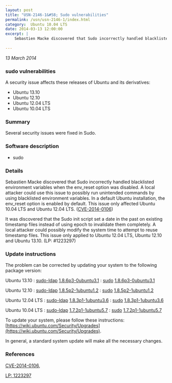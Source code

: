 ```yaml
---
layout: post
title: "USN-2146-1&#58; Sudo vulnerabilities"
permalink: /usn/usn-2146-1/index.html
category:  Ubuntu 10.04 LTS
date: 2014-03-13 12:00:00
excerpt: |
    Sebastien Macke discovered that Sudo incorrectly handled blacklisted environment variables when the env_reset option was disabled. A local attacker could use this issue to possibly run unintended commands by using blacklisted environment variables. In a default Ubuntu installation, the env_reset option is enabled by default. This issue only affected Ubuntu 10.04 LTS and Ubuntu 12.04 LTS. ([CVE-2014-0106](http://people.ubuntu.com/~ubuntu-security/cve/CVE-2014-0106))
    
--- 
```

 
 

*13 March 2014*

### sudo vulnerabilities

A security issue affects these releases of Ubuntu and its derivatives:

* Ubuntu 13.10
* Ubuntu 12.10
* Ubuntu 12.04 LTS
* Ubuntu 10.04 LTS

### Summary

Several security issues were fixed in Sudo. 

### Software description

* sudo 

### Details

Sebastien Macke discovered that Sudo incorrectly handled blacklisted environment variables when the env_reset option was disabled. A local attacker could use this issue to possibly run unintended commands by using blacklisted environment variables. In a default Ubuntu installation, the env_reset option is enabled by default. This issue only affected Ubuntu 10.04 LTS and Ubuntu 12.04 LTS. ([CVE-2014-0106](http://people.ubuntu.com/~ubuntu-security/cve/CVE-2014-0106))

It was discovered that the Sudo init script set a date in the past on existing timestamp files instead of using epoch to invalidate them completely. A local attacker could possibly modify the system time to attempt to reuse timestamp files. This issue only applied to Ubuntu 12.04 LTS, Ubuntu 12.10 and Ubuntu 13.10. (LP: #1223297) 

### Update instructions

The problem can be corrected by updating your system to the following package version:

Ubuntu 13.10
 : [sudo-ldap](https://launchpad.net/ubuntu/+source/sudo) <span> [1.8.6p3-0ubuntu3.1](https://launchpad.net/ubuntu/+source/sudo/1.8.6p3-0ubuntu3.1) </span> 
 : [sudo](https://launchpad.net/ubuntu/+source/sudo) <span> [1.8.6p3-0ubuntu3.1](https://launchpad.net/ubuntu/+source/sudo/1.8.6p3-0ubuntu3.1) </span> 

Ubuntu 12.10
 : [sudo-ldap](https://launchpad.net/ubuntu/+source/sudo) <span> [1.8.5p2-1ubuntu1.2](https://launchpad.net/ubuntu/+source/sudo/1.8.5p2-1ubuntu1.2) </span> 
 : [sudo](https://launchpad.net/ubuntu/+source/sudo) <span> [1.8.5p2-1ubuntu1.2](https://launchpad.net/ubuntu/+source/sudo/1.8.5p2-1ubuntu1.2) </span> 

Ubuntu 12.04 LTS
 : [sudo-ldap](https://launchpad.net/ubuntu/+source/sudo) <span> [1.8.3p1-1ubuntu3.6](https://launchpad.net/ubuntu/+source/sudo/1.8.3p1-1ubuntu3.6) </span> 
 : [sudo](https://launchpad.net/ubuntu/+source/sudo) <span> [1.8.3p1-1ubuntu3.6](https://launchpad.net/ubuntu/+source/sudo/1.8.3p1-1ubuntu3.6) </span> 

Ubuntu 10.04 LTS
 : [sudo-ldap](https://launchpad.net/ubuntu/+source/sudo) <span> [1.7.2p1-1ubuntu5.7](https://launchpad.net/ubuntu/+source/sudo/1.7.2p1-1ubuntu5.7) </span> 
 : [sudo](https://launchpad.net/ubuntu/+source/sudo) <span> [1.7.2p1-1ubuntu5.7](https://launchpad.net/ubuntu/+source/sudo/1.7.2p1-1ubuntu5.7) </span> 

To update your system, please follow these instructions: [https://wiki.ubuntu.com/Security/Upgrades](https://wiki.ubuntu.com/Security/Upgrades).

In general, a standard system update will make all the necessary changes. 

### References

 
 [CVE-2014-0106](http://people.ubuntu.com/~ubuntu-security/cve/CVE-2014-0106), 

 [LP: 1223297](https://launchpad.net/bugs/1223297)
 

